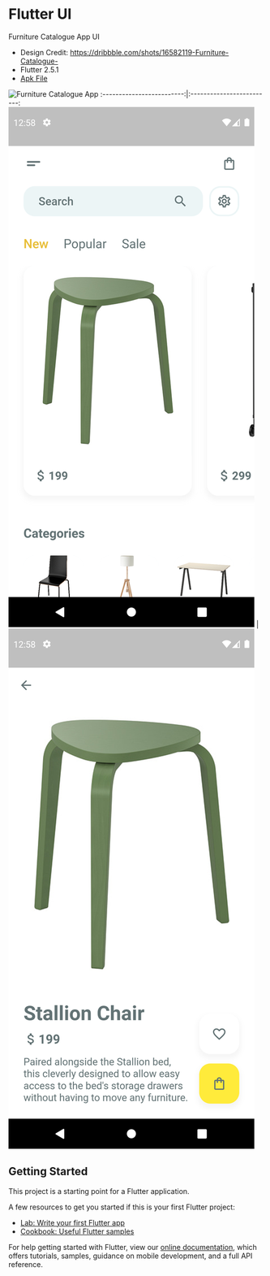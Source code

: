 # Flutter UI

Furniture Catalogue App UI
- Design Credit: https://dribbble.com/shots/16582119-Furniture-Catalogue-
- Flutter 2.5.1
- [Apk File](apk)

![Furniture Catalogue App](https://cdn.dribbble.com/users/944871/screenshots/16582119/media/1f8b4050f6c1841d199c27cd070e6430.png?compress=1&resize=1200x900)
:-------------------------:|:-------------------------:
![Screenshot1](asset/sc/Screenshot_1633543087.png)  |  ![Screenshot2](asset/sc/Screenshot_1633543093.png)

## Getting Started

This project is a starting point for a Flutter application.

A few resources to get you started if this is your first Flutter project:

- [Lab: Write your first Flutter app](https://flutter.dev/docs/get-started/codelab)
- [Cookbook: Useful Flutter samples](https://flutter.dev/docs/cookbook)

For help getting started with Flutter, view our
[online documentation](https://flutter.dev/docs), which offers tutorials,
samples, guidance on mobile development, and a full API reference.
